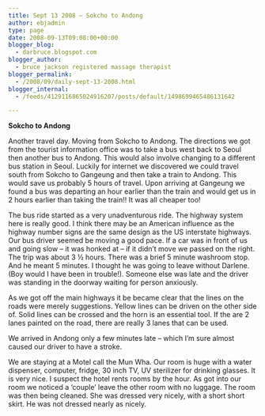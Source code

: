 ```yaml
---
title: Sept 13 2008 – Sokcho to Andong
author: ebjadmin
type: page
date: 2008-09-13T09:08:00+00:00
blogger_blog:
  - darbruce.blogspot.com
blogger_author:
  - bruce jackson registered massage therapist
blogger_permalink:
  - /2008/09/daily-sept-13-2008.html
blogger_internal:
  - /feeds/4129116865024916207/posts/default/1498699465486131642

---
```

<span style="font-weight: bold">Sokcho to Andong</span>

Another travel day. Moving from Sokcho to Andong. The directions we got from the tourist information office was to take a bus west back to Seoul then another bus to Andong. This would also involve changing to a different bus station in Seoul. Luckily for internet we discovered we could travel south from Sokcho to Gangeung and then take a train to Andong. This would save us probably 5 hours of travel. Upon arriving at Gangeung we found a bus was departing an hour earlier than the train and would get us in 2 hours earlier than taking the train!! It was all cheaper too!

The bus ride started as a very unadventurous ride. The highway system here is really good. I think there may be an American influence as the highway number signs are the same design as the US interstate highways. Our bus driver seemed be moving a good pace. If a car was in front of us and going slow – it was honked at – if it didn&#8217;t move we passed on the right. The trip was about 3 ½ hours. There was a brief 5 minute washroom stop. And he meant 5 minutes. I thought he was going to leave without Darlene. (Boy would I have been in trouble!). Someone else was late and the driver was standing in the doorway waiting for person anxiously. 

As we got off the main highways it be became clear that the lines on the roads were merely suggestions. Yellow lines can be driven on the other side of. Solid lines can be crossed and the horn is an essential tool. If the are 2 lanes painted on the road, there are really 3 lanes that can be used. 

We arrived in Andong only a few minutes late – which I&#8217;m sure almost caused our driver to have a stroke. 

We are staying at a Motel call the Mun Wha. Our room is huge with a water dispenser, computer, fridge, 30 inch TV, UV sterilizer for drinking glasses. It is very nice. I suspect the hotel rents rooms by the hour. As got into our room we noticed a &#8216;couple&#8217; leave the other room with no luggage. The room was then being cleaned. She was dressed very nicely, with a short short skirt. He was not dressed nearly as nicely.